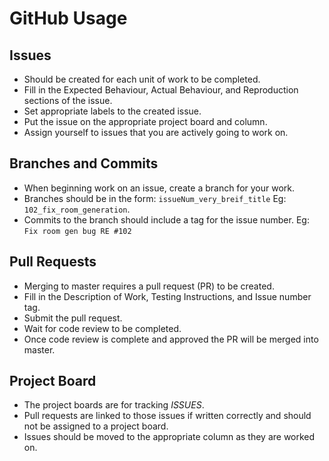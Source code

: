 # GitHub Usage
## Issues
- Should be created for each unit of work to be completed.
- Fill in the Expected Behaviour, Actual Behaviour, and Reproduction sections of the issue.
- Set appropriate labels to the created issue.
- Put the issue on the appropriate project board and column.
- Assign yourself to issues that you are actively going to work on.

## Branches and Commits
- When beginning work on an issue, create a branch for your work.
- Branches should be in the form: `issueNum_very_breif_title` Eg: `102_fix_room_generation`.
- Commits to the branch should include a tag for the issue number. Eg: `Fix room gen bug RE #102`

## Pull Requests
- Merging to master requires a pull request (PR)  to be created.
- Fill in the Description of Work, Testing Instructions, and Issue number tag. 
- Submit the pull request.
- Wait for code review to be completed.
- Once code review is complete and approved the PR will be merged into master. 

## Project Board
- The project boards are for tracking *ISSUES*.
- Pull requests are linked to those issues if written correctly and should not be assigned to a project board.
- Issues should be moved to the appropriate column as they are worked on. 
